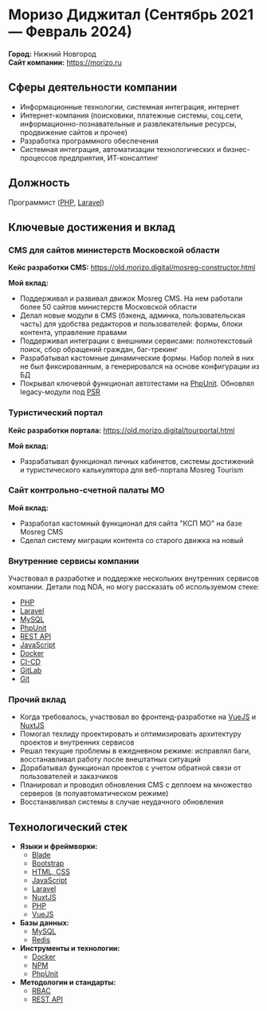 # Моризо Диджитал (Сентябрь 2021 — Февраль 2024)

**Город:** Нижний Новгород  
**Сайт компании:** https://morizo.ru

## Сферы деятельности компании
- Информационные технологии, системная интеграция, интернет
- Интернет-компания (поисковики, платежные системы, соц.сети, информационно-познавательные и развлекательные ресурсы, продвижение сайтов и прочее)
- Разработка программного обеспечения
- Системная интеграция, автоматизации технологических и бизнес-процессов предприятия, ИТ-консалтинг

## Должность 
Программист ([PHP](../../../tech/languages/PHP.md), [Laravel](../../../tech/frameworks/Laravel.md))

## Ключевые достижения и вклад

### CMS для сайтов министерств Московской области
**Кейс разработки CMS:** https://old.morizo.digital/mosreg-constructor.html

**Мой вклад:**
- Поддерживал и развивал движок Mosreg CMS. На нем работали более 50 сайтов министерств Московской области
- Делал новые модули в CMS (бэкенд, админка, пользовательская часть) для удобства редакторов и пользователей: формы, блоки контента, управление правами
- Поддерживал интеграции с внешними сервисами: полнотекстовый поиск, сбор обращений граждан, баг-трекинг
- Разрабатывал кастомные динамические формы. Набор полей в них не был фиксированным, а генерировался на основе конфигурации из БД
- Покрывал ключевой функционал автотестами на [PhpUnit](../../../tech/tech-tools/PhpUnit.md). Обновлял legacy-модули под [PSR](../../../tech/methodologies/PSR.md)

### Туристический портал
**Кейс разработки портала:** https://old.morizo.digital/tourportal.html

**Мой вклад:**
- Разрабатывал функционал личных кабинетов, системы достижений и туристического калькулятора для веб-портала Mosreg Tourism

### Сайт контрольно-счетной палаты МО

**Мой вклад:**
- Разработал кастомный функционал для сайта "КСП МО" на базе Mosreg CMS
- Сделал систему миграции контента со старого движка на новый

### Внутренние сервисы компании
Участвовал в разработке и поддержке нескольких внутренних сервисов компании. Детали под NDA, но могу рассказать об используемом стеке:
- [PHP](../../../tech/languages/PHP.md)
- [Laravel](../../../tech/frameworks/Laravel.md)
- [MySQL](../../../tech/databases/MySQL.md)
- [PhpUnit](../../../tech/tech-tools/PhpUnit.md)
- [REST API](../../../tech/methodologies/REST%20API.md)
- [JavaScript](../../../tech/languages/JavaScript.md)
- [Docker](../../../tech/tech-tools/Docker.md)
- [CI-CD](../../../tech/methodologies/CI-CD.md)
- [GitLab](../../../tech/tech-tools/GitLab.md)
- [Git](../../../tech/tech-tools/Git.md)

### Прочий вклад
- Когда требовалось, участвовал во фронтенд-разработке на [VueJS](../../../tech/frameworks/VueJS.md) и [NuxtJS](../../../tech/frameworks/NuxtJS.md)
- Помогал техлиду проектировать и оптимизировать архитектуру проектов и внутренних сервисов
- Решал текущие проблемы в ежедневном режиме: исправлял баги, восстанавливал работу после внештатных ситуаций
- Дорабатывал функционал проектов с учетом обратной связи от пользователей и заказчиков
- Планировал и проводил обновления CMS с деплоем на множество серверов (в полуавтоматическом режиме)
- Восстанавливал системы в случае неудачного обновления

## Технологический стек

- **Языки и фреймворки:**
  - [Blade](../../../tech/languages/Blade.md)
  - [Bootstrap](../../../tech/frameworks/Bootstrap.md)
  - [HTML, CSS](../../../tech/languages/HTML,%20CSS.md)
  - [JavaScript](../../../tech/languages/JavaScript.md)
  - [Laravel](../../../tech/frameworks/Laravel.md)
  - [NuxtJS](../../../tech/frameworks/NuxtJS.md)
  - [PHP](../../../tech/languages/PHP.md)
  - [VueJS](../../../tech/frameworks/VueJS.md)
- **Базы данных:**
  - [MySQL](../../../tech/databases/MySQL.md)
  - [Redis](../../../tech/databases/Redis.md)
- **Инструменты и технологии:**
  - [Docker](../../../tech/tech-tools/Docker.md)
  - [NPM](../../../tech/tech-tools/NPM.md)
  - [PhpUnit](../../../tech/tech-tools/PhpUnit.md)
- **Методологии и стандарты:**
  - [RBAC](../../../tech/methodologies/RBAC.md)
  - [REST API](../../../tech/methodologies/REST%20API.md)
